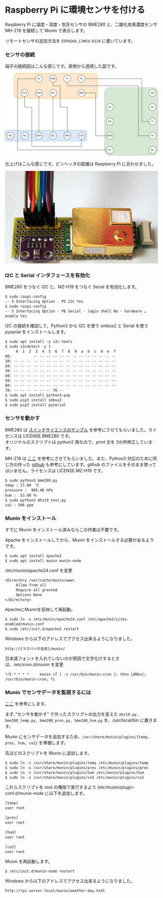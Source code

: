 # Raspberry Pi に環境センサを付ける

Raspberry Pi に温度・湿度・気圧センサの BME280 と、二酸化炭素濃度センサ MH-Z19 を接続して Munin で表示します。

リモートセンサの追加方法を `ESP8266_CJMCU-8128` に書いています。

### センサの接続

端子の接続図はこんな感じです。表側から透視した図です。

![sensor](weather/sensor.svg)

仕上げはこんな感じです。ピンヘッダの配置は Raspberry Pi に合わせました。

![sensor](weather/sensor.JPG)

### I2C と Serial インタフェースを有効化

BME280 をつなぐ I2C と、MZ-H19 をつなぐ Serial を有効化します。


```
$ sudo raspi-config
-- 5 Interfacing Option - P5 I2C Yes
$ sudo raspi-config
-- 5 Interfacing Option - P6 Serial - login shell No - hardware … enable Yes
```

I2C の接続を確認して、Python3 から I2C を使う smbus2 と Serial を使う pyserial をインストールします。

```
$ sudo apt install -y i2c-tools
$ sudo i2cdetect -y 1
     0  1  2  3  4  5  6  7  8  9  a  b  c  d  e  f
00:          -- -- -- -- -- -- -- -- -- -- -- -- --
10: -- -- -- -- -- -- -- -- -- -- -- -- -- -- -- --
20: -- -- -- -- -- -- -- -- -- -- -- -- -- -- -- --
30: -- -- -- -- -- -- -- -- -- -- -- -- -- -- -- --
40: -- -- -- -- -- -- -- -- -- -- -- -- -- -- -- --
50: -- -- -- -- -- -- -- -- -- -- -- -- -- -- -- --
60: -- -- -- -- -- -- -- -- -- -- -- -- -- -- -- --
70: -- -- -- -- -- -- 76 --
$ sudo apt install python3-pip
$ sudo pip3 install smbus2
$ sudo pip3 install pyserial
```

### センサを動かす

BME280 は [スイッチサイエンスのサンプル](https://github.com/SWITCHSCIENCE/samplecodes/tree/master/BME280) を参考にさせてもらいました。ライセンスは LICENSE.BME280 です。  
オリジナルのスクリプトは python2 用なので、print 文を 3か所修正しています。

MH-Z19 は [ここ](https://qiita.com/UedaTakeyuki/items/c5226960a7328155635f) を参考にさせてもらいました。また、Python3 対応のために同じ方の作った [github](https://github.com/UedaTakeyuki/mh-z19) も参考にしています。github のファイルをそのまま使ってはいません。ライセンスは LICENSE.MZ-H19 です。

```
$ sudo python3 bme280.py
temp : 17.00  ℃
pressure :  989.40 hPa
hum :  53.08 ％
$ sudo python3 mhz19_test.py
co2 : 506 ppm
```


### Munin をインストール

すでに Munin をインストール済みならこの作業は不要です。

Apache をインストールしてから、Munin をインストールする必要があるようです。

```
$ sudo apt install apache2
$ sudo apt install munin munin-node
```

/etc/munin/apache24.conf を変更

```
<Directory /var/cache/munin/www>
     Allow from all
     Require all granted
     Options None
</Directory>
```

ApacheにMuninを反映して再起動。

```
$ sudo ln -s /etc/munin/apache24.conf /etc/apache2/sites-enabled/munin.conf
$ sudo /etc/init.d/apache2 restart
```

Windows から以下のアドレスでアクセス出来るようになりました。

```
http://{ラズパイの名前}/munin/
```

日本語フォントを入れていないのが原因で文字化けするときは、/etc/cron.d/munin を変更

```
*/5 * * * *     munin if [ -x /usr/bin/munin-cron ]; then LANG=C; /usr/bin/munin-cron; fi
```

### Munin でセンサデータを監視するには

[ここ](https://densi.biz/munin-glaf) を参考にします。

まず、”センサを動かす” で作ったスクリプトの出力を変えた ```mhz19.py, bme280_temp.py, bme280_pres.py, bme280_hum.py``` を、/usr/local/bin に置きます。

Munin にセンサデータを追加するため、```/usr/share/munin/plugins/{temp, pres, hum, co2}```  を準備します。

先ほどのスクリプトを Munin に追加します。

```
$ sudo ln -s /usr/share/munin/plugins/temp /etc/munin/plugins/temp
$ sudo ln -s /usr/share/munin/plugins/pres /etc/munin/plugins/pres
$ sudo ln -s /usr/share/munin/plugins/hum /etc/munin/plugins/hum
$ sudo ln -s /usr/share/munin/plugins/co2 /etc/munin/plugins/co2
```

これらスクリプトを root の権限で実行するよう /etc/munin/plugin-conf.d/munin-node に以下を追加します。

```
[temp]
user root

[pres]
user root

[hum]
user root

[co2]
user root
```

Munin を再起動します。

```
$ /etc/init.d/munin-node restart
```

Windows から以下のアドレスでアクセス出来るようになりました。

```
http://rpi-server.local/munin/weather-day.html
```